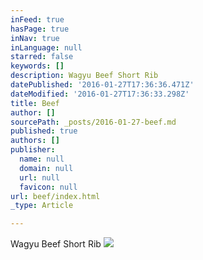 ```yaml
---
inFeed: true
hasPage: true
inNav: true
inLanguage: null
starred: false
keywords: []
description: Wagyu Beef Short Rib
datePublished: '2016-01-27T17:36:36.471Z'
dateModified: '2016-01-27T17:36:33.298Z'
title: Beef
author: []
sourcePath: _posts/2016-01-27-beef.md
published: true
authors: []
publisher:
  name: null
  domain: null
  url: null
  favicon: null
url: beef/index.html
_type: Article

---
```

Wagyu Beef Short Rib
![](https://the-grid-user-content.s3-us-west-2.amazonaws.com/87a850ea-a70d-4243-92cd-a8fefe983e4c.JPG)